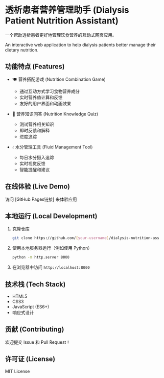 # 透析患者营养管理助手 (Dialysis Patient Nutrition Assistant)

一个帮助透析患者更好地管理饮食营养的互动式网页应用。

An interactive web application to help dialysis patients better manage their dietary nutrition.

## 功能特点 (Features)

- 🍽️ 营养搭配游戏 (Nutrition Combination Game)
  - 通过互动方式学习食物营养成分
  - 实时营养值计算和反馈
  - 友好的用户界面和动画效果

- 📝 营养知识问答 (Nutrition Knowledge Quiz)
  - 测试营养相关知识
  - 即时反馈和解释
  - 进度追踪

- 💧 水分管理工具 (Fluid Management Tool)
  - 每日水分摄入追踪
  - 实时视觉反馈
  - 智能提醒和建议

## 在线体验 (Live Demo)

访问 [GitHub Pages链接] 来体验应用

## 本地运行 (Local Development)

1. 克隆仓库
   ```bash
   git clone https://github.com/[your-username]/dialysis-nutrition-assistant.git
   ```

2. 使用本地服务器运行（例如使用 Python）
   ```bash
   python -m http.server 8000
   ```

3. 在浏览器中访问 `http://localhost:8000`

## 技术栈 (Tech Stack)

- HTML5
- CSS3
- JavaScript (ES6+)
- 响应式设计

## 贡献 (Contributing)

欢迎提交 Issue 和 Pull Request！

## 许可证 (License)

MIT License 